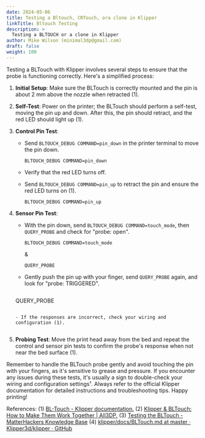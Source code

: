 ```yaml
---
date: 2024-05-06
title: Testing a Bltouch, CRTouch, ora clone in Klipper
linkTitle: Bltouch Testing
description: >
  Testing a BLTOUCH or a clone in Klipper
author: Mike Wilson (minimal3dp@gmail.com)
draft: false
weight: 100
---
```


Testing a BLTouch with Klipper involves several steps to ensure that the probe is functioning correctly. Here's a simplified process:

1. **Initial Setup**: Make sure the BLTouch is correctly mounted and the pin is about 2 mm above the nozzle when retracted (1).

2. **Self-Test**: Power on the printer; the BLTouch should perform a self-test, moving the pin up and down. After this, the pin should retract, and the red LED should light up (1).

3. **Control Pin Test**:
   - Send `BLTOUCH_DEBUG COMMAND=pin_down` in the printer terminal to move the pin down.
	 
	 ```
	 BLTOUCH_DEBUG COMMAND=pin_down
	 ```
	 
   - Verify that the red LED turns off.
   - Send `BLTOUCH_DEBUG COMMAND=pin_up` to retract the pin and ensure the red LED turns on (1).
	 
	 ```
	 BLTOUCH_DEBUG COMMAND=pin_up
	 ```
	
4. **Sensor Pin Test**:
   - With the pin down, send `BLTOUCH_DEBUG COMMAND=touch_mode`, then `QUERY_PROBE` and check for "probe: open".
	 
	 ```
	 BLTOUCH_DEBUG COMMAND=touch_mode
	 ```
	 &
	 ```
	 QUERY_PROBE
	 ```
	 
   - Gently push the pin up with your finger, send `QUERY_PROBE` again, and look for "probe: TRIGGERED".
	 
	 ```
	QUERY_PROBE	
	```
	 
   - If the responses are incorrect, check your wiring and configuration (1).
	 
5. **Probing Test**: Move the print head away from the bed and repeat the control and sensor pin tests to confirm the probe's response when not near the bed surface (1).

Remember to handle the BLTouch probe gently and avoid touching the pin with your fingers, as it's sensitive to grease and pressure. If you encounter any issues during these tests, it's usually a sign to double-check your wiring and configuration settings¹. Always refer to the official Klipper documentation for detailed instructions and troubleshooting tips. Happy printing!

References:
(1) [BL-Touch - Klipper documentation.](https://www.klipper3d.org/BLTouch.html)
(2) [Klipper & BLTouch: How to Make Them Work Together | All3DP.](https://all3dp.com/2/klipper-bltouch-simply-explained)
(3) [Testing the BLTouch - MatterHackers Knowledge Base](https://help.matterhackers.com/article/196-testing-bltouch)
(4) [klipper/docs/BLTouch.md at master · Klipper3d/klipper · GitHub](https://github.com/Klipper3d/klipper/blob/master/docs/BLTouch.md)